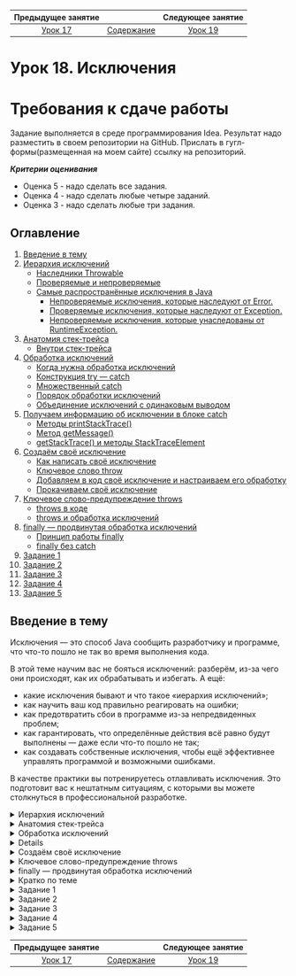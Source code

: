    Предыдущее занятие   |         &nbsp;          |   Следующее занятие    
:----------------------:|:-----------------------:|:----------------------:
 [Урок 17](LESSON17.MD) | [Содержание](../README.MD) | [Урок 19](LESSON19.MD) 

# Урок 18. Исключения

# Требования к сдаче работы

Задание выполняется в среде программирования Idea. Результат надо разместить в своем репозитории на GitHub.
Прислать в гугл-формы(размещенная на моем сайте) ссылку на репозиторий.

***Критерии оценивания***

* Оценка 5 - надо сделать все задания.
* Оценка 4 - надо сделать любые четыре заданий.
* Оценка 3 - надо сделать любые три задания.

## Оглавление

1. [Введение в тему](#введение-в-тему)
2. [Иерархия исключений](#иерархия-исключений)
   * [Наследники Throwable](#наследники-throwable)
   * [Проверяемые и непроверяемые](#проверяемые-и-непроверяемые)
   * [Самые распространённые исключения в Java](#самые-распространённые-исключения-в-java)
     * [Непроверяемые исключения, которые наследуют от Error.](#непроверяемые-исключения-которые-наследуют-от-error)
     * [Проверяемые исключения, которые наследуют от Exception.](#проверяемые-исключения-которые-наследуют-от-exception)
     * [Непроверяемые исключения, которые унаследованы от RuntimeException.](#непроверяемые-исключения-которые-унаследованы-от-runtimeexception)
3. [Анатомия стек-трейса](#анатомия-стек-трейса)
   * [Внутри стек-трейса](#внутри-стек-трейса)
4. [Обработка исключений](#обработка-исключений)
   * [Когда нужна обработка исключений](#когда-нужна-обработка-исключений) 
   * [Конструкция try — catch](#конструкция-try--catch)
   * [Множественный catch](#множественный-catch)
   * [Порядок обработки исключений](#порядок-обработки-исключений)
   * [Объединение исключений с одинаковым выводом](#объединение-исключений-с-одинаковым-выводом)
5. [Получаем информацию об исключении в блоке catch](#получаем-информацию-об-исключении-в-блоке-catch)
   * [Методы printStackTrace()](#методы-printstacktrace)
   * [Метод getMessage()](#метод-getmessage)
   * [getStackTrace() и методы StackTraceElement](#getstacktrace-и-методы-stacktraceelement)
6. [Создаём своё исключение](#создаём-своё-исключение)
   * [Как написать своё исключение](#как-написать-своё-исключение) 
   * [Ключевое слово throw](#ключевое-слово-throw)
   * [Добавляем в код своё исключение и настраиваем его обработку](#добавляем-в-код-своё-исключение-и-настраиваем-его-обработку)
   * [Прокачиваем своё исключение](#прокачиваем-своё-исключение)
7. [Ключевое слово-предупреждение throws](#ключевое-слово-предупреждение-throws)
   * [throws в коде](#throws-в-коде)
   * [throws и обработка исключений](#throws-и-обработка-исключений)
8. [finally — продвинутая обработка исключений](#finally--продвинутая-обработка-исключений)
   * [Принцип работы finally](#принцип-работы-finally)
   * [finally без catch](#finally-без-catch)
9. [Задание 1](#задание-1)
10. [Задание 2](#задание-2)
11. [Задание 3](#задание-3)
12. [Задание 4](#задание-4)
13. [Задание 5](#задание-5)

## Введение в тему

Исключения — это способ Java сообщить разработчику и программе,
что что-то пошло не так во время выполнения кода.

В этой теме научим вас не бояться исключений: разберём, из-за чего они происходят,
как их обрабатывать и избегать. А ещё:

* какие исключения бывают и что такое «иерархия исключений»;
* как научить ваш код правильно реагировать на ошибки;
* как предотвратить сбои в программе из-за непредвиденных проблем;
* как гарантировать, что определённые действия всё равно будут выполнены — даже если что-то пошло не так;
* как создавать собственные исключения, чтобы ещё эффективнее управлять программой и возможными ошибками.

В качестве практики вы потренируетесь отлавливать исключения.
Это подготовит вас к нештатным ситуациям, с которыми вы можете столкнуться
в профессиональной разработке.

<details>

<summary>Иерархия исключений</summary>

## Иерархия исключений

В ходе работы программ постоянно происходят сбои: в метод передано значение неподходящего типа,
произошёл выход за границы массива, закончилась память на компьютере или возникли неполадки
у провайдера при передаче данных.
Эти и другие ошибки и нештатные ситуации в программировании называют **исключениями** (англ. _exception_).

### Наследники Throwable

Исключения — это те ошибки и сбои, которые возникают, когда программа уже запустилась,
начала работать, но вдруг что-то пошло не так.
В стандартной библиотеке Java описано множество исключений.
Кроме того, разработчики могут создавать их сами.

Все исключения наследуют от одного класса — `Throwable` (англ. «выбрасываемый»).
Только экземпляры `Throwable` или его подклассов могут быть использованы
для генерации исключений. Кроме того, класс `Throwable` содержит все основные методы
для получения информации о произошедшей ошибке.

От `Throwable` наследуют две больших группы классов.
Вершина первой — подкласс `Exception`(англ. «исключение»), а второй `Error` (англ. «ошибка»).

![img.png](L18/img.png)

Группа `Exception` охватывает основную часть исключений. В неё входят ошибки при работе
с файлами и сетью, сбои взаимодействия с базами данных и другие.
Кроме того, от `Exception` идёт ветвь исключений с особым поведением — `RuntimeException`
(от англ. _runtime_ — «выполнение, исполнение»). К ним относятся выход за пределы массива
или неверно переданные данные в метод, ошибки при арифметических операциях
(например, деление на ноль) и обращения к неинициализированным объектам.

Группа `Error` — это классы, описывающие критические ошибки, которые в большинстве случаев
создают аварийную ситуацию и требуют перезапуска программы. Именно в результате исключений
`Error` пользователь сталкивается с сообщением типа «Извините, произошла непредвиденная ошибка!!!».
Это могут быть сбои из-за нехватки памяти —
`OutOfMemoryError` (от англ. _out of memory_ — «за пределами памяти») или проблемы
с JVM — `VirtualMachineError`.

### Проверяемые и непроверяемые

Все исключения делятся на два типа: **проверяемые** (англ. _checked_) и **непроверяемые** (англ. _unchecked_).

**Проверяемые исключения** — это исключения, обработка которых обязательна и
является частью логики приложения. К примеру, программист может предусмотреть,
что вместо числа будет передана строка, и настроить повторный запрос данных для такого случая.
Или же пользователь введёт некорректный адрес интернет-ресурса и система не может его распознать.

> К проверяемым относятся исключения, наследуемые напрямую от `Throwable`,
> а также исключения класса `Exception` и его наследников,
> кроме ветви `RuntimeException`.
> Исключения `RuntimeException` ведут себя по-другому и относятся к непроверяемым.

Таким образом, проверяемые исключения — это те, **которые ожидаемо могут случиться**:
программист эту вероятность должен учесть и написать код, который их обрабатывает.
Если не настроить обработку проверяемых исключений, то программа не скомпилируется.

```java
public class Practicum {
    public static void main(String[] args) {
        parseUrl("httpasdas");
    }

    public static java.net.URL parseUrl(final String input) {

        /* Код не скомпилируется, потому что конструктор класса генерирует 
        проверяемое исключение MalformedURLException. */

        return new java.net.URL(input);
    }
}
```

![img_1.png](L18/img_1.png)

Сообщение об ошибке будет примерно таким — `java: unreported exception
java.net.MalformedURLException; must be caught or declared to be thrown.`
Компилятор сообщает, что исключение `MalformedURLException`
должно быть «отловлено или объявлено выброшенным».

> К непроверяемым исключениям относятся те ошибки и нештатные ситуации,
> которые не были предусмотрены логикой
> программы и их обработка необязательна. Это исключения `Error` и ветвь `RuntimeException`.

В большинстве случаев при непроверяемых исключениях работа программы немедленно прекращается.
Например, разработчик так написал код, что программа начала бесконечно вызывать какой-то метод и переполнила стек
вызовов. Или забыл
создать объект, но попытался вывести его состояние на экран — в итоге ошибка заблокирует
работу приложения.

Поскольку разработчики заранее не обрабатывают непроверяемые исключения, если программа их выбросит, то пользователь
может увидеть какое-то странное сообщение.
Код с непроверяемым исключением успешно скомпилируется, но при выполнении упадёт с ошибкой:

```java
public class Practicum {
    public static void main(String[] args) {
        print(null);
    }

    private static void print(final Object object) {
        // Код скомпилируется, но непроверяемое исключение NullPointerException нарушит его работу.
        System.out.println(object.toString());
    }
}
```

К слову, `NullPointerException` — это, наверное, наиболее часто встречающееся исключение.
`NullPointerException` вездесуще и обязательно настигнет вас.

Определить, к какому из типов относится то или иное исключение, можно либо по иерархии классов,
либо по их поведению в коде. Главное запомнить, что проверяемые обязательны к обработке,
а непроверяемые
можно как обрабатывать за счёт добавления новой логики,
так и нет — решать проблемы по мере поступления.

### Самые распространённые исключения в Java

Типов исключений очень много.

![img_2.png](L18/img_2.png)

#### Непроверяемые исключения, которые наследуют от Error.

| Название            | Описание                                                                                                                          |
|---------------------|-----------------------------------------------------------------------------------------------------------------------------------|
| VirtualMachineError | Базовые ошибки JVM, связанные с тем, что исчерпаны ресурсы или обнаружены повреждения.                                            |
| OutOfMemoryError	   | Производный класс от VirtualMachineError, который показывает ошибки из-за нехватки памяти.                                        |
| StackOverflowError  | Производный класс от VirtualMachineError, показывает переполнение стека из-за того, что метод слишком много раз вызывал сам себя. |
| AssertionError      | Ошибка утверждения.                                                                                                               |
| IOError             | Исключение, которое происходит при серьёзных ошибках ввода-вывода.                                                                |
| ThreadDeath         | Возникает при вызове метода Thread.stop() у потока.                                                                               |

#### Проверяемые исключения, которые наследуют от Exception.

| Название              | Описание                                                                                                                                         |
|-----------------------|--------------------------------------------------------------------------------------------------------------------------------------------------|
| IOException           | Это базовый класс проверяемых исключений ввода-вывода.                                                                                           | 
| EOFException          | Исключение, которое сигнализирует о внезапном достижении конца файла или потока.                                                                 | 
| FileNotFoundException | Файл по указанному пути не существует.                                                                                                           | 
| FileSystemException   | Базовый класс для исключений файловой системы, таких как ошибка доступа, попытка создать уже существующий файл или удалить не пустую директорию. | 
| MalformedURLException | Неверный синтаксис при создании класса ссылки из строки.                                                                                         | 
| SocketException       | Ошибки при создании/обрыве соединения по сокету.                                                                                                 | 
| UnknownHostException	 | Невозможность определить IP-адрес узла по доменному имени.                                                                                       | 
| SQLException          | Ошибки при работе с базой данных.                                                                                                                | 
| TimeoutException	     | Исключение — происходит у методов, у которых ограничено выполнение по времени.                                                                   | 
| URISyntaxException    | Неверный формат универсального идентификатора ресурсов.                                                                                          | 

#### Непроверяемые исключения, которые унаследованы от RuntimeException.

| Название                      | Описание                                                                                    |
|-------------------------------|---------------------------------------------------------------------------------------------|
| ArithmeticException           | Исключения при арифметических операциях, например деление на 0.                             |
| IllegalArgumentException      | Возникает при неверно переданных в метод или конструктор параметрах.                        |
| IndexOutOfBoundsException     | Исключение при выходе за заданный диапазон.                                                 |
| NoSuchElementException        | Данного элемента больше не существует в перечислении.                                       |
| NullPointerException          | Приложение пытается использовать null в том месте, где требуется инициализированный объект. |
| UnsupportedOperationException | Операция не поддерживается вызываемым объектом.                                             |
| ClassCastException            | Невозможность привести объект к заданному типу.                                             |


</details>

<details>

<summary>Анатомия стек-трейса</summary>

## Анатомия стек-трейса

Если в программе не настроена обработка исключений, то в результате сбоя в терминале появится 
длинное сообщение об ошибке. В нём содержится ключевая информация, что за исключение произошло, 
где и почему. Такое сообщение называется **stack trace** (англ. «след стека») — или **стек-трейс**. 
В этом уроке расскажем, из чего состоят стек-трейсы и как их читать. 

![img_3.png](L18/img_3.png)

Что такое стек

**Стек** — это структура данных, которая реализована по принципу **_lаst in, first out**_ 
(англ. «последний зашёл, первый вышел») или сокращённо **LIFO**. Это означает, что элемент, 
который добавлен в стек последним, будет взят первым. 

Посмотрим на примере. Представьте, посетители читального зала перед уходом должны вернуть взятую книгу 
— положить на стол библиотекарю. В итоге образуется стопка книг. 
Выше всего в этой стопке будет лежать книга того, кто ушёл последним, и именно её библиотекарь
первой поставит на место. 
А вот книга, сданная первой, наоборот, вернётся на свою полку последней. Именно так работает стек. 

![img_4.png](L18/img_4.png)

### Внутри стек-трейса

Последовательность действий при выполнении программы обрабатывается внутри 
JVM как раз в виде стека. Каждый вызов метода при выполнении программы записывается 
как элемент класса `StackTraceElement`. Когда выполнение метода завершается, информация о нём удаляется из стека.

Если исключение прерывает работу программы, то один или несколько методов  
не могут завершиться и информация о них остаётся в памяти JVM в виде массива `StackTraceElement[]`. 
Перед тем как завершить программу, JVM печатает содержимое этого массива. 
Посмотрим, как это происходит на примере. Запустите такой код.

```java
public class Practicum {
    public static void main(String[] args) { // вызов main
        calculate1(); // вызов calculate1() 
    }

    public static void calculate1() {
        calculate2();  // вызов calculate2()
    }

    public static void calculate2() {
        calculate3(); // вызов calculate3()
    }

    public static void calculate3() {
        calculate4(); // вызов calculate4()
    }

    public static void calculate4() {
        System.out.println(10 / 0); // исключение - методы не могут завершить работу
    }
}
```

Из-за деления на ноль в методе `calculate4()` произошло исключение. В терминале мы видим его стек-трейс.

```java
Exception in thread "main" java.lang.ArithmeticException: / by zero
    at Practicum.calculate4(Practicum.java:19)
    at Practicum.calculate3(Practicum.java:15)
    at Practicum.calculate2(Practicum.java:11)
    at Practicum.calculate1(Practicum.java:7)
    at Practicum.main(Practicum.java:3) 
```

В первой строке стек-трейса сообщается базовая информация. 
О том, что исключение произошло в главном потоке — `Exception in thread "main"`, 
его тип `ArithmeticException` и описание / `by zero` — «деление на ноль». 

Затем в обратном порядке (так как мы имеем дело со стеком) идёт история вызовов методов — первым будет идти метод, 
где завершилось выполнение программы. При этом указывается класс каждого метода, его файл и местоположение в нём.

В нашем примере, перед тем, как произошла ошибка, был вызван метод `calculate4()` в классе `Practicum` на строке 
19 в файле `Practicum.java`, перед ним `calculate3()` в классе `Practicum` на строке 
15 также в файле `Practicum.java` и так далее. Первым был запущен метод `main` — информация о нём, 
соответственно, на последней строке.

</details>


<details>

<summary>Обработка исключений</summary>

## Обработка исключений

Чтобы контролировать реакцию программы на ошибки в ходе её выполнения,
нужно настроить в коде **обработку исключений**. В этом уроке научим вас, как это сделать. 

![img_5.png](L18/img_5.png)

### Когда нужна обработка исключений

Изучите следующий код. Сейчас он отработает без ошибок.

```java
class IntegerConverter {
    public static int convert(final String input) {
        return Integer.parseInt(input, 10);
    }
}

public class Practicum {
    public static void main(String[] args) {
        System.out.println(IntegerConverter.convert("10"));
    }
}
```

Но если передать в метод `convert(final String input)` некорректную строку — возникнет исключение.

```java
class IntegerConverter {
    public static int convert(final String input) {
        return Integer.parseInt(input, 10);
    }
}

public class Practicum {
    public static void main(String[] args) {
        System.out.println(IntegerConverter.convert("10"));
        System.out.println(IntegerConverter.convert("abc10"));
    }
}

```

В терминале появится стек-трейс: `Exception in thread "main" java.lang.NumberFormatException: 
For input string: "abc10"` — англ. «Исключение в потоке `"main"` типа `NumberFormatException` 
для входной строки: `"abc10"`». 
Ошибка произошла, так как переданная строка `"abc10"` содержит не только цифры, но и буквы.
Перед нами **непроверяемое исключение** — компилятор заранее не подскажет, 
что тут может случиться ошибка. Однако можно добавить в код его обработку. 

### Конструкция try — catch

Для обработки исключений существует специальная конструкция из ключевых слов `try` (англ. «пробовать, пытаться») 
и `catch` (англ. «ловить»). В `try` передаётся код, из-за которого может произойти исключение. 
В `catch` в качестве аргумента — тип ошибки, а в тело — код, 
который выполнится, если произойдёт исключение, указанное в `try`. В коде `try` — `catch` выглядит так:

```java
try {
    ... // код, из-за которого может произойти исключение
} catch (Throwable throwable) { // параметр - тип возможного исключения
    // код, который выполнится, если произойдёт исключение указанного типа
}
```

Обработка исключения настраивается исходя из логики программы. Например, её можно добавить в тело метода. 
В случае ошибки при этом можно настроить возврат какого-то значения по умолчанию.

```java
class IntegerConverter {
    public static int convert(final String input) {
        try {
            return Integer.parseInt(input, 10); // если исключения нет - вернётся число
        } catch (Throwable exception) { 
            return 0; // если поймано исключение - вернётся 0
        }
    }
}

public class Practicum {
    public static void main(String[] args) {
        System.out.println(IntegerConverter.convert("10"));
        System.out.println(IntegerConverter.convert("abc10"));
    }
}

```

![img_6.png](L18/img_6.png)

Плюс такого подхода в том, что в любом случае вернётся значение, 
с которым можно работать. Минус в том, что не получится определить, 
где нулевое значение возникло в результате исключения, а где было передано в метод. 

Другой вариант — добавить обработку исключения в тот метод, 
который вызывает код, где оно может произойти. Например, в метод `main`.


```java
class IntegerConverter {
    public static int convert(final String input) { 
        return Integer.parseInt(input, 10);
    }
}

public class Practicum {
    public static void main(String[] args) { 
        try {
            System.out.println(IntegerConverter.convert("10")); // печатаем число
        } catch (Throwable exception) {
            // или выводим сообщение об ошибке
            System.out.println("Строка для преобразования не является целым числом.");
        }
        try {
            System.out.println(IntegerConverter.convert("abc10"));
        } catch (Throwable exception) {
            System.out.println("Строка для преобразования не является целым числом.");
        }
    }
}
```

Нельзя сказать, что тот или иной вариант лучше или хуже. 
Поэтому логика обработки исключений через блок `try — catch` остаётся на выбор разработчика. 

Какой код будет внутри блоков `catch` — тоже решает сам разработчик.
Можно уведомить пользователя об ошибке, попросить его подождать, 
повторить попытку или выйти. Чаще всего с помощью `catch` принято отображать 
или сохранять информацию об ошибке. 

### Множественный catch

До этого момента мы использовали в `catch` тип параметра `Throwable`. Это позволяло нам сразу обрабатывать 
все исключения, производные от него.
То есть `catch` ловил все ошибки, которые могли бы произойти в `try`, включая ошибки `JVM`. Кажется, 
что так можно создать универсальный обработчик исключений. Однако запустим код с такой обработкой ещё раз.

```java
import java.net.URI;

public class Practicum {
    public static void main(String[] args) {
        System.out.println(parseStringToUri("https://ya.ru"));
        System.out.println(parseStringToUri(null));
        System.out.println(parseStringToUri(":/"));
    }

    public static URI parseStringToUri(final String input) {
        try {
            return new URI(input);
        } catch (Throwable exception) {
            System.out.println("Произошла ошибка!");
        }
        return null;
    }
}
```

При любом исключении мы теперь всегда видим одно и то же сообщение — `Произошла ошибка!`, 
однако ошибки при этом могут отличаться.
К примеру, в первом случае возникает исключение `NullPointerException` — строка не инициализирована, 
а во втором `URISyntaxException` — строка не может быть преобразована в идентификатор. 
Однако при использовании общей обработки с типом `Throwable` не получится узнать, что конкретно 
пошло не так и как это можно исправить.

Чтобы обрабатывать разные типы исключений, которые может сгенерировать метод или конструктор,
нужно добавить несколько блоков `catch`. Каждый из них будет отвечать за конкретное исключение 
и выдавать соответствующий ответ для него.

```java
import java.net.URI;
import java.net.URISyntaxException;

public class Practicum {
    public static void main(String[] args) {
        System.out.println(parseStringToUri("https://ya.ru"));
        System.out.println(parseStringToUri(null));
        System.out.println(parseStringToUri(":/"));
    }

    public static URI parseStringToUri(final String input) {
        try {
            return new URI(input);
        } catch (URISyntaxException exp) { // ловим исключение URISyntaxException
            System.out.println("Ошибка: неверный синтаксис URI!");
        } catch (NullPointerException exp) { // ловим исключение NullPointerException
            System.out.println("Ошибка: передан неинициализированный объект!");
        }
        return null;
    }
}
```

Теперь гораздо понятнее, где какая произошла ошибка. Это позволит быстрее исправить её. 
Если же отлавливать исключения по параметру `Throwable` 
или даже `Exception` — то придётся перебирать множество вариантов — от неправильного ввода до переполненной памяти.

--- 

Даже такая простая операция, как добавление нового элемента в хеш-таблицу может сгенерировать исключение. 
Чтобы было понятно, что пошло не так — добавим обработку конкретных исключений.
Для NullPointerException выведите текст — «Реализация не поддерживает неинициализированные объекты.».
Для UnsupportedOperationException — сообщение «Реализация не поддерживает добавление новых объектов.».

```java
import java.util.HashMap;
import java.util.Map;
import java.util.TreeMap;

public class Practicum {
    public static void main(String[] args) {
        System.out.println(addToMap(new HashMap<>(), "test", "test"));
        System.out.println(addToMap(new HashMap<>(), null, null));

        System.out.println(addToMap(new TreeMap<>(), "test", "test"));
        System.out.println(addToMap(new TreeMap<>(), null, null));

        System.out.println(addToMap(Map.of(), "test", "test"));
    }

    public static Map<String, Object> addToMap(final Map<String, Object> storage, 
                                               final String key, final Object value) {
        
       try {
            storage.put(key, value);
            
        } catch (NullPointerException exp) { // ловим исключение URISyntaxException
            System.out.println("Реализация не поддерживает неинициализированные объекты.");
        } catch (UnsupportedOperationException exp) { // ловим исключение NullPointerException
            System.out.println("Реализация не поддерживает добавление новых объектов.");
        }
        catch (Throwable exception) {
            return null;
        }
      return storage;
    }
}
```

### Порядок обработки исключений

При обработке исключений важно соблюдать правильную последовательность. 
Сначала обрабатываются исключения в классах-наследниках,
а только потом родительские. 

Например, исключение `ClassCastException` является дочерним от `RuntimeException`, 
который наследуется от базового Exception. В таком порядке их и нужно поместить 
в блоки catch. Код, где нарушен порядок обработки исключений, не будет скомпилирован.

```java

class Practicum {
    public static void main(String[] args) {
        System.out.println(convertToString(0));
    }

    private static String convertToString(Object x) {
        try {
            return (String) x;
        } catch (Exception e) {
            System.out.println("Произошла неизвестная ошибка");
        } catch (RuntimeException e) {
            System.out.println("Ошибка во время выполнения");
        } catch (ClassCastException e) {
            System.out.println("Некорректное приведение типов");
        }
        return null;
    }
}
```

![img_7.png](L18/img_7.png)

д
Корректный порядок будет таким — сначала `ClassCastException`, потом — `RuntimeException`, в конце – `Exception`.

```java
class Practicum {
    public static void main(String[] args) {
        System.out.println(convertToString(0));
    }

    private static String convertToString(Object x) {
        try {
            return (String) x;
        } catch (ClassCastException e) {
            System.out.println("Некорректное приведение типов");
        } catch (RuntimeException e) {
            System.out.println("Ошибка во время выполнения");
        } catch (Exception e) {
            System.out.println("Произошла неизвестная ошибка");
        }
        return null;
    }
}

```

### Объединение исключений с одинаковым выводом

Часто требуется совместить два типа исключений, если инструкции для них являются одинаковыми. 
Сделать это можно в блоке catch с помощью символа `|`.
Например, вот такой код:

```java
import java.util.ArrayList;

public class Practicum {
    public static void main(String[] args) {
        try {
            new ArrayList<String>().add("1");
        } catch (UnsupportedOperationException exception) {
            System.out.println("Возникла ошибка, свяжитесь с нами!");
        } catch (IllegalArgumentException exception) {
            System.out.println("Возникла ошибка, свяжитесь с нами!");
        }
    }
}
```

Можно оптимизировать так:

```java
import java.util.ArrayList;

public class Practicum {
    public static void main(String[] args) {
        try {
            new ArrayList<String>().add("1");
        } catch (UnsupportedOperationException | IllegalArgumentException exception) {
            System.out.println("Возникла ошибка, свяжитесь с нами!");
        }
    }
} 
```

</details>

<details>

## Получаем информацию об исключении в блоке catch

Стек-трейс появляется, если в коде не настроена обработка исключений. Если же ошибка поймана 
с помощью блока `try — catch`, то выполнится код в блоке `catch` и никакой информации об ошибке
в терминале не будет. В этом случае, чтобы найти ошибку и внести правки в код, нужно самостоятельно 
получить информацию об исключении. Это можно сделать с помощью методов классов 
`Throwable` и `StackTraceElement`. 

### Методы printStackTrace()

Самый простой способ получить сразу всю информацию об ошибке — 
вызвать метод `printStackTrace()` класса `Throwable`. 
Допустим, в коде настроена такая обработка ошибок.


```java
public class PrintStackTraceExample {
    public static void main(String[] args) {
        try {
            calculate();
        } catch (ArithmeticException exception) {
            System.out.println("Произошла ошибка!"); // непонятно, что за ошибка и где
        }
    }

    public static int calculate() {
        return 10 / 0;
    }
}
```
Из вывода в блоке catch непонятно, что произошло. 
Заменим печать на вызов метода `printStackTrace()`.

```java
public class PrintStackTraceExample {
    public static void main(String[] args) {
        try {
            calculate();
        } catch (ArithmeticException exception) {
            exception.printStackTrace(); // будет выведен стек-трейс ошибки
        }
    }

    public static int calculate() {
        return 10 / 0;
    }
}
```

![img_8.png](L18/img_8.png)

Теперь на экран будет выведена информация об обработанной ошибке. 
Так исключение будет легче найти и исправить.

### Метод getMessage()

Можно также получить в `catch` короткое сообщение с описанием ошибки, 
например такое — `/ by zero`. Для этого понадобится другой метод `Throwable` — `getMessage()`.

```java
public class GetMessageExample {
   public static void main(String[] args) {
        try {
            calculate();
        } catch (ArithmeticException exception) {
            System.out.println(exception.getMessage());
        }
    }

    public static int calculate() {
        return 10 / 0;
    }
}
```

![img_9.png](L18/img_9.png)

Из такого вывода `catch` можно понять, что за ошибка произошла, но не видно её причину и местоположение. 

Использовать вызов `getMessage()` можно, только если при генерации 
исключений были использованы конструкторы `Throwable` с параметром `String message`. 
То есть в исключение была передана короткая информация `message` с его описанием. 
Если такого сообщения нет — то вызов `getMessage()` вернёт `null`. 
Поэтому лучше не использовать результат `getMessage()`, например для сравнения с помощью `equals()`.
Иначе можно получить ещё одно исключение, на этот раз `NullPointerException`.

```java
class GetMessageExampleEqualsException {
    public static void main(String[] args) {
        try {
            System.out.println(parseIntegerWithOffset("19"));
        } catch (Exception exception) {
            if (exception.getMessage().equals("out of bounds")) { // getMessage возвращает null
                System.out.println("Произошёл выход за границы!");
            }
        }
    }

    public static int parseIntegerWithOffset(String input) {
        return Integer.parseInt(input, 10, 12, 10);
    }
}
```

![img_10.png](L18/img_10.png)

В исключении `IndexOutOfBoundsException` нет короткого описания ошибки `message`, 
поэтому вызов `getMessage()` для него возвращает `null`. В итоге при сравнении с помощью `equals()` 
выбрасывается `NullPointerException`. 
Лучше избегать такого использования `getMessage()` и по возможности обрабатывать конкретное исключение.

### getStackTrace() и методы StackTraceElement

Доступ к информации, которую выводит на экран `printStackTrace()`, предоставляет другой метод 
класса `Throwable` — `getStackTrace()`. В частности, `getStackTrace()` 
возвращает массив элементов, представленных классом `StackTraceElement`. 
С помощью сочетания `getStackTrace()` и методов класса `StackTraceElement` можно упростить поиск исключения
и получить только определённую информацию о нём в нужном формате. 

В `StackTraceElement` нас интересуют несколько методов. Это методы:
* `getClassName()` — 
он возвращает название класса, где произошло исключение
* `getMethodName()` — позволяет 
получить имя вызванного при этом метода
* `getFileName()` — подскажет имя файла, 
* `getLineNumber()` — отобразит номер линии в файле. 

Есть и другие методы с похожей функциональностью — их можно посмотреть 
в [документации](https://docs.oracle.com/en/java/javase/21/docs/api/java.base/java/lang/StackTraceElement.html) или увидеть в подсказке IDEA.

Связка `getStackTrace()` и методов `StackTraceElement` работает так.

> После того как метод `getStackTrace()` возвращает массив данных об исключении, 
можно пройтись по нему циклом, чтобы отобразить нужную информацию с помощью методов 
`StackTraceElement`. Например, вот так.

```java
public class StackTraceExample {
public static void main(String[] args) {
        try {
            calculate1();
        } catch (ArithmeticException exception) {
            for (StackTraceElement stack : exception.getStackTrace()) {
                System.out.println(String.format("Класс: " + stack.getClassName() + ", " +
                        "метод: " + stack.getMethodName() + ", " +
                        "имя файла: " + stack.getFileName() + ", " +
                        "строка кода: " + stack.getLineNumber()));
            }
        }
    }

    public static void calculate1() {
        calculate2();
    }

    public static void calculate2() {
        System.out.println(10 / 0);
    }
}
```

![img_11.png](L18/img_11.png)

В итоге мы и обработали ошибки, и получили её стек-трейс. 
Вывод можно отформатировать как угодно, в том числе и аналогично стек-трейсу необработанного исключения.

</details>

<details>

<summary>Создаём своё исключение</summary>

## Создаём своё исключение

В стандартной библиотеке Java описано множество исключений — начиная от ошибок при работе 
с файлами и сетью и критических сбоев JVM и заканчивая невалидными аргументами. 
Но число проблемных ситуаций, с которыми разработчик может столкнуться 
в реальной практике ещё больше. Поэтому в Java есть возможность создания собственных исключений.

![img_12.png](L18/img_12.png)

### Как написать своё исключение

Исключение создаётся точно так же, как и любой другой объект в `Java` — через класс.
Только класс исключения в обязательном порядке должен быть наследником `Throwable` или его потомков.
Например, создадим свой класс `InputException` для исключений при выборе 
пользователями некорректного формата ввода данных.

```java
public class InputException extends Exception {
}
```

Созданное нами исключение наследует от `Exception`, 
а его суперклассом будет `Throwable`. Значит, при генерации `InputException` 
будет выбрасываться проверяемая ошибка — в логике кода нужно обязательно предусмотреть её обработку. 

У суперкласса всех исключений Throwable четыре публичных конструктора. 
* `Throwable()` — без параметров,
* `Throwable(String message)` — с передачей короткого описания ошибки, 
* `Throwable(String message, Throwable cause)` — с передачей текста об ошибке и информации о её причине, 
* `Throwable(Throwable cause)` — только с информацией о причине.

Чтобы использовать 
их в вашем классе исключения, их нужно переопределить.

```java
public class InputException extends Exception {
    public InputException() {
    }

    public InputException(final String message) {
        super(message);
    }

    public InputException(final String message, final Throwable cause) {
        super(message, cause);
    }

    public InputException(final Throwable cause) {
        super(cause);
    }
}
```

Здесь для примера переопределены сразу все четыре конструктора — 
однако можно оставить только те, которые нужны для целей вашей программы, или добавить любые свои. 

### Ключевое слово throw

Только создать и описать исключение недостаточно — нужно сообщить о нём JVM. 
Для этого служит ключевое слово `throw` (англ. «бросать, выбрасывать») — оно позволяет 
сгенерировать исключение. Это происходит с помощью создания экземпляра класса исключения
с нужными параметрами.


```java
 throw new UserInputException("Ошибка ввода!"); // сгенерировали исключение
```

Если с помощью `throw` генерируется проверяемое исключение,
то нужно сразу настроить его обработку. Это будет выглядеть так. 

```java
try {
    if (...) { // если возникла определённая ситуация
        throw new ThrowableClass(parameters); // сгенерировали исключение   
    }
}
catch (ThrowableClass e) {
    // настроили обработку исключения, сгенерированного в try
}
```

При генерации исключения можно использовать любой доступный конструктор класса. 
Удобнее всего передавать
в качестве параметра сообщение об ошибке, которое `catch` потом
сможет вернуть с помощью метода `getMessage()`.

### Добавляем в код своё исключение и настраиваем его обработку

Разберём на примере, как добавить в код собственное исключение и настроить его обработку.
Допустим, есть метод `printRangeInteger(final String inputString, final int from, final int to)`. 
Он принимает на вход строку, которую должен преобразовать в целое число, а также диапазон значений 
от `from` до `to`, 
внутри чего должно быть это число. 
Сейчас в методе не настроена обработка исключений. Запустите его.

```java
public class Practicum {
    public static void main(String[] args) {
        printRangeInteger("10", 0, 100);
        printRangeInteger("-10", 0, 100);
        printRangeInteger("110", 0, 100);
        printRangeInteger("abc", 0, 100);
    }

    public static void printRangeInteger(final String inputString, final int from, final int to) {
        final int input = Integer.parseInt(inputString);
        System.out.println(input);
    }
}
```

![img_13.png](L18/img_13.png)

Из-за того, что в метод была передана строка с буквами вместо цифр, 
программа выбросила исключение `NumberFormatException`. 
Для начала нужно добавить его обработку.

```java
public class Practicum {
    public static void main(String[] args) {
        printRangeInteger("10", 0, 100);
        printRangeInteger("-10", 0, 100);
        printRangeInteger("110", 0, 100);
        printRangeInteger("abc", 0, 100);
    }

    public static void printRangeInteger(final String inputString, final int from, final int to) {
        try {
            final int input = Integer.parseInt(inputString);
            System.out.println(input);
        } catch (NumberFormatException exception) {
            System.out.println("Ошибка ввода - введено не число!");
        }
    }
}
```
![img_14.png](L18/img_14.png)

Теперь код не выбрасывает исключение, однако печатает числа за пределами диапазона. 
Как раз в таком случае нам понадобится собственное исключение. 

```java
class InputException extends Exception {
    public InputException() {
    }

    public InputException(final String message) {
        super(message);
    }
}
```

Теперь добавим его обработку. В случае если переданное число выходит за нижнюю границу диапазона, 
сгенерируем исключение с текстом `"Введённое число слишком маленькое!"`, а если 
за верхнюю — `"Введённое число слишком большое!"`. 
А также добавим второй блок `catch` с вызовом метода `getMessage()`.

```java
public class Practicum {
    public static void main(String[] args) {
        printRangeInteger("10", 0, 100);
        printRangeInteger("-10", 0, 100);
        printRangeInteger("110", 0, 100);
        printRangeInteger("abc", 0, 100);
    }

    public static void printRangeInteger(final String inputString, final int from, final int to) {
        try {
            final int input = Integer.parseInt(inputString);
            if (input < from) {
                throw new InputException("Введённое число слишком маленькое!");
            }
            if (input > to) {
                throw new InputException("Введённое число слишком большое!");
            }
            System.out.println(input);
        } catch (NumberFormatException exception) {
            System.out.println("Ошибка ввода - введено не число!");
        } catch (InputException exception) {
            System.out.println(exception.getMessage());
        }
    }
}

class InputException extends Exception {
    public InputException() {
    }

    public InputException(final String message) {
        super(message);
    }
}
```

![img_15.png](L18/img_15.png)

### Прокачиваем своё исключение

Не стоит забывать, что исключение — это обычный класс, в него можно добавлять любые другие методы, 
поля и конструкторы. Расширим класс `InputException`. 
Добавим в него новое поле для хранения неправильно введённого числа и метод `getDetailMessage()`,
который будет возвращать строку следующего формата: 
`сообщение, переданное в исключение` + `=` + в`веденное неверно число`. 
Код класса исключения получится таким:

```java
public class InputException extends Exception {
    private final int inputValue;

    public InputException(final String message, final int inputValue) {
        super(message);
        this.inputValue = inputValue;
    }

    public String getDetailMessage() {
        return getMessage() + " = " + inputValue;
    }
}
```

Теперь при исключении можно будет увидеть не только сообщение об ошибке,
но и то число, которое ввёл пользователь.

```java
public class Practicum {
    public static void main(String[] args) {
        printRangeInteger("10", 0, 100);
        printRangeInteger("-10", 0, 100);
        printRangeInteger("110", 0, 100);
        printRangeInteger("abc", 0, 100);
    }

    public static void printRangeInteger(final String inputString, final int from, final int to) {
        try {
            final int input = Integer.parseInt(inputString);
            if (input < from) {
                throw new InputException("Введённое число слишком маленькое!", input);
            }
            if (input > to) {
                throw new InputException("Введённое число слишком большое!", input);
            }
            System.out.println(input);
        } catch (NumberFormatException exception) {
            System.out.println("Ошибка ввода - введено не число!");
        } catch (InputException exception) {
            System.out.println(exception.getDetailMessage());
        }
    }
}

class InputException extends Exception {
    private final int inputValue;

    public InputException(final String message, final int inputValue) {
        super(message);
        this.inputValue = inputValue;
    }

    public String getDetailMessage() {
        return getMessage() + " = " + inputValue;
    }
}
```

![img_16.png](L18/img_16.png)

Можно добавить и любые другие параметры. Главное учесть, что работать с ними можно только тогда,
когда в коде настроена обработка созданного вами исключения.

</details>

<details>

<summary>Ключевое слово-предупреждение throws</summary>

## Ключевое слово-предупреждение throws

Чтобы сообщить компилятору, что метод или конструктор может сгенерировать исключение, 
в Java используется **ключевое слово** `throws`. Разберём, как с ним работать. 

Ключевое слово `throws` созвучно слову `throw`. Однако если `throw` даёт команду
сгенерировать исключение, то `throws` обозначает, что метод генерирует исключение 
— то есть внутри него как раз может быть использовано `throw`. 
Слова `throw` и `throws` — это один и тот же английский глагол ”кидать, выбрасывать”.

### throws в коде

`throws` указывают после круглых скобок метода, который может выбросить исключение.
После него через пробел идёт имя класса этого исключения. 

```java
public void methodWithException() throws FirstException {
     // какой-то код
    if (какое-то условие) {
        throw new FirstException(); // сгенерировать исключение
    }
    // какой-то код
}
```

Такая запись в коде означает, что метод `methodWithException()` 
может сгенерировать исключение `FirstException`. 

Конструктор класса — это тоже по сути метод, который инициализирует класс,
и он может вызывать методы, способные сгенерировать исключение.
Поэтому `throws` может использоваться и в конструкторах. 

```java
public class PositivePoints {
    private final int positionX;
    private final int positionY;
    
    public PositivePoints(final int positionX, final int positionY) throws IllegalArgumentException {
        if (positionX < 0 || positionY < 0) {
            throw new IllegalArgumentException();
        }
        this.positionX = positionX;
        this.positionY = positionY;
    }

    public int getPositionY() {
        return positionY;
    }

    public int getPositionX() {
        return positionX;
    }
}
```

### throws и обработка исключений

В первую очередь `throws` используют для указания проверяемых исключений, 
так как их обработка обязательна и является частью логики приложения. Когда 
мы вызываем метод, в котором есть указание на проверяемое исключение с 
помощью `throws`, есть два варианта, как действовать дальше:

* Обернуть этот метод в `try...catch` и добавить логику по обработке 
или выводу информации об ошибке.

* Переадресовать обработку исключения вызывающему методу или JVM. 
Для этого нужно добавить `throws` с указанием исключения, которое может произойти,
в тот метод, что вызывает метод с `throws`. В этом случае обработку 
этого исключения возьмёт на себя вызывающий метод или же JVM, 
если это точка запуска программы.

Разберём второй вариант на примере. Изучите код ниже.

```java
import java.util.Scanner;

class Practicum {
    // сообщаем JVM, что метод main вызывает метод, который может выбросить исключение
    public static void main(String[] args) throws NumberShouldBePositiveException {
        System.out.println(getPositiveInteger("10"));
        System.out.println(getPositiveInteger("-10"));
    }

    public static int getPositiveInteger(final String input) 
            throws NumberShouldBePositiveException { // метод выбрасывает исключение
        int value = Integer.parseInt(input);
        if (value < 0) {
            throw new NumberShouldBePositiveException();
        }
        return value;
    }
}

class NumberShouldBePositiveException extends Exception {
}
```

![img_17.png](L18/img_17.png)

Метод main вызывает метод `getPositiveInteger()`, который может выбросить 
исключение `NumberShouldBePositiveException`. Поскольку мы не добавляем 
в код обработку этого исключения, то добавим указание на него в метод в main.
Обработку исключения в таком случае возьмёт на себя JVM.

Также синтаксис Java позволяет указать после throws несколько типов исключений через запятую, если код метода может их выбросить.

```java
class Practicum {
    public static void main(String[] args) {
        try {
            System.out.println(getPositiveInteger("10"));
            System.out.println(getPositiveInteger("abc"));
        } catch (NumberShouldBePositiveException e) {
            System.out.println("Число должно быть положительным");
        } catch (IncorrectInputStringException e) {
            System.out.println("Необходимо ввести число");
        }
    }

    public static int getPositiveInteger(final String input)
            // указываем исключения через запятую
            throws NumberShouldBePositiveException, IncorrectInputStringException {
        try {
            int value = Integer.parseInt(input);
            if (value < 0) {
                throw new NumberShouldBePositiveException();
            }
            return value;
        } catch (NumberFormatException exception) {
            throw new IncorrectInputStringException();
        }
    }
}

class NumberShouldBePositiveException extends Exception {
}

class IncorrectInputStringException extends Exception {
}
```

![img_18.png](L18/img_18.png)

Если проверяемые исключения всегда должны быть отмечены с помощью `throws`, 
то для непроверяемых исключений это необязательно, так как они представляют 
собой ситуацию «у нас всё сломалось», которую невозможно предугадать.
Однако указание непроверяемых исключений 
с помощью `throws` является хорошим тоном, потому что помогает сразу определить их.

</details>

<details>

<summary>finally — продвинутая обработка исключений</summary>

## finally — продвинутая обработка исключений

При работе с исключениями может возникнуть ситуация, когда необходимо 
выполнить какое-то действие вне зависимости от того, произошло ли обрабатываемое 
исключение или нет. В этом случае к блокам `try` и `catch` добавляется блок 
с **ключевым словом** `finally` (от англ. «в заключение, напоследок»). 

![img_19.png](L18/img_19.png)

### Принцип работы finally

Код в `finally` выполнится в любом из этих трёх случаев:

* если исключения не было;
* после того, как оно было отловлено в блоке `catch`;
* после того как исключение произошло, но не было отловлено в `catch`, 
так как там стоял другой тип.

То есть если в коде есть `finally`, то действие в нём выполнится почти всегда, 
кроме тех случаев, если в try были вызваны методы, которые инициируют остановку JVM(Это методы `System.exit()` и `Runtime.getRuntime().halt()`.).

```java
try {
    // действие, которое может вызвать ошибку
} catch (Exception exception) {
    // действие по обработке исключений
} finally {
    // действие, которое должно вызываться всегда
}
```

Блок `finally` выполнится даже в тех случаях, если в любом из блоков `catch` мы сгенерировали своё исключение.

Блок `finally` нужен при взаимодействии с объектами, 
которые требуют закрытия после того, как работа с ними завершена. 
К таким, например, относятся объекты `Scanner`, когда они не созданы от 
стандартных потоков ввода-вывода (как `System.in`). После завершения операций 
со `Scanner`, вне зависимости, прошли они успешно или нет, 
необходимо вызвать метод `.close()`. 
Как раз в этом случае и подойдёт использование `finally`.

```java
import java.io.ByteArrayInputStream;
import java.util.NoSuchElementException;
import java.util.Scanner;

class Practicum {
    public static void main(String[] args) {
        final Scanner scanner = new Scanner(new ByteArrayInputStream("hello\nworld".getBytes()));
        try {
            System.out.println("Первая линия: " + scanner.nextLine());
            System.out.println("Вторая линия: " + scanner.nextLine());
            // создано только две линии, следующее получение сгенерирует ошибку
            System.out.println("Третья линия: " + scanner.nextLine());
        } catch (NoSuchElementException exception) {
            System.out.println("Ошибка: линии закончились");
        } finally {
            System.out.println("Закрываем сканер");
            scanner.close();
        }
    }
}
```

![img_20.png](L18/img_20.png)

### finally без catch

Теперь уберём блок `catch` из примера со `Scanner` и посмотрим, что получится.

```java
import java.io.ByteArrayInputStream;
import java.util.Scanner;

class Practicum {
    public static void main(String[] args) {
        final Scanner scanner = new Scanner(new ByteArrayInputStream("hello\nworld".getBytes()));
        try {
            System.out.println("Первая линия: " + scanner.nextLine());
            System.out.println("Вторая линия: " + scanner.nextLine());
            // создано только две линии, следующее получение сгенерирует ошибку
            System.out.println("Третья линия: " + scanner.nextLine());
        } finally {
            scanner.close();
            System.out.println("Закрываем сканер");
        }
    }
}
```

![img_21.png](L18/img_21.png)

Поведение кода изменилось. finally всё так же выполняется, 
но теперь после него генерируется исключение, которое прерывает программу. 
Это происходит потому, что не настроена обработка ошибки NoSuchElementException 
при помощи catch. 

Однако блок finally можно использовать и при отсутствии блока catch. 
Например, в том случае, если вместо непроверяемого исключения будет брошено 
проверяемое и оно будет отражено в сигнатуре метода с помощью throws.
Тогда выполнение программы не будет прервано. Использование finally без catch 
может быть полезным, если нужно выполнить какие-то действия вне зависимости от того, 
произошло исключение или нет, но при этом его не требуется обрабатывать, 
так как оно может быть использовано дальше. 

`try — catch в finally`

Если в `finally` произошло исключение, 
то в терминале вы увидите именно его стек-трейс, 
а не сообщение об ошибке, обработанной ранее в блоке `catch`. 
Чтобы избежать подобного, нужно добавить дополнительный обработчик 
`try...catch` для опасного кода внутрь блока `finally`.

`finally и return`

В блоке `finally` может быть любой код, однако лучше не использовать 
в нём ключевое слово `return`. Сочетание `finally` и `return` приводит к тому, 
что нарушается логика программы. Запустите, например, такой код.

```java
public class Practicum {
    public static void main(String[] args) {
        System.out.println(returnFromFinally());
    }

    public static int returnFromFinally() {
        try {
            return calculate(10, 2);
        } catch (Exception e) {
            return 1;
        } finally {
            return 2;
        }
    }

    public static int calculate(int a, int b) {
        return a / b;
    }
}
```


Так как действие в блоке `finally` выполняется последним, из-за `return` метод
`returnFromFinally()` будет всегда возвращать одно и то же значение 
(точно так же, как и в проверочном задании в начале урока). 

Если же мы уберём `return` из `finally` (например, заменим на печать любого значения), 
то восстановится правильная логика — когда код выполнится успешно, 
то вернется результат вызова `calculate()`, если произошло исключение — то 1. 
Попробуйте сделать это: исправьте код в блоке `finally` — и оцените результат.

Блок `finally` будет полезен, если необходимо выполнить какое-то завершающее действие 
в конце вне зависимости, случилась исключительная ситуация или нет.
Однако используйте его 
внимательно — без `return` и предупреждая возможные сбои дополнительной обработкой!

</details>

<details>

<summary>Кратко по теме</summary>

## Кратко по теме

Коротко повторим, что вы узнали:
* Исключения бывают:
    * проверяемые (checked), которые могут ожидаемо случиться и обработка которых обязательна;
    * непроверяемые (unchecked), которые не были предусмотрены логикой программы.

* Иерархия исключений от Throwable до TimeoutException:

![img_22.png](L18/img_22.png)

* С помощью стек-трейса — информации о возникшей ошибке — вы можете 
эффективно отлаживать свои программы и быстро находить причины возникших исключений.
* Работа с исключениями происходит так: 
вы ожидаете их появления в блоке `try` и обрабатываете с помощью `catch` и `finally`.
  * В блок `try` передаётся код, в котором могут произойти исключения. Он подготавливает программу к их корректной обработке.
  * Блок `catch` нужен для перехвата и обработки конкретных исключений, возникших в блоке `try`.
  * Блок `finally` нужен для выполнения кода после блоков `try` и `catch`. С ним код будет выполнен независимо от того, произошло исключение или нет.
* Чтобы найти ошибку и внести правки в код, нужно самостоятельно получить информацию об исключении.
Помогут следующие методы:
  * `printStackTrace()` выведет всю информацию об ошибке;
  * `getMessage()` позволит получить короткое сообщение с описанием ошибки;
  * `getStackTrace()` возвращает массив элементов, представленных классом `StackTraceElement`.
* Ловить все исключения как `Exception` — это плохая практика, которая усложняет обработку ошибок.
* Можно создать свои собственные исключения и выбрасывать их в нужных местах
с помощью `throw` для указания на конкретные проблемы в вашем коде.


</details>

<details>

<summary>Задание 1</summary> 

## Задание 1

Добавьте обработку исключений при преобразовании строки в URL в метод parseStringToURI(). 
При ошибке возвращайте значение null.

```java
import java.net.URI;

public class Practicum {
    public static void main(String[] args) {
        System.out.println(parseStringToURI("https://ya.ru"));
        System.out.println(parseStringToURI("\\\\"));
        System.out.println(parseStringToURI(null));
    }

    public static URI parseStringToURI(final String input) {
        return new URI(input);
    }
}


```

### Подсказки

* Оберните код метода `parseStringToURI()` в конструкцию `try...catch`.
* В качестве типа отлавливаемого исключения укажите `Throwable`.

</details>



<details>

<summary>Задание 2</summary> 

## Задание 2

Напишите класс исключений `UserInputException`. В нём переопределите конструктор
без параметров и конструктор с коротким текстом об ошибке. Класс должен быть наследником `Exception`.

```java
// допишите код UserInputException
 

} 
 public class Practicum {
     public static void main(final String[] args) {
        final UserInputException userInputException = new UserInputException("Ошибка ввода!");
        System.out.println(userInputException.getMessage());
     }
}


```

### Подсказки

* Проверьте, что родительским классом является `Exception` и не забыт конструктор без параметров.

</details>


<details>

<summary>Задание 3</summary> 

## Задание 3

Приложения часто должны обрабатывать и преобразовывать данные, 
которые поступили от пользователей. Важно уметь обрабатывать ошибки 
при вводе и уметь ограничивать количество попыток, в том числе и 
с помощью написания собственных классов-исключений. 

Перед вами программа-калькулятор сложных процентов. Допишите код классов-исключений 
`LimitException` (для ограничения количества попыток) и `InputException` 
(для ошибок при вводе), а также добавьте их обработку.

1. Исключение `LimitException` должно быть унаследовано от класса `RuntimeException`.
   Помимо текста исключения оно должно принимать количество попыток ввода `attempts` 
в виде целого числа.
2. Добавьте обработку `LimitException` в методе `main()`. При превышении лимита
   попыток предусмотрите вывод сообщения: `Превышен лимит ошибок ввода: n`,
   где `n` — количество реальных попыток.
3. Исключение `InputException` должно быть унаследовано от класса `Exception`. 
При обработке ошибки предусмотрите вывод для пользователей следующих сообщений:

* Введено отрицательное значение;
* Введено не число;
* Ошибка ввода: <подробное сообщение об ошибке>.

Сгенерируйте нужные исключения внутри класса `FinancialCalculatorException`.

`LimitException.java`

```java
public class LimitException {
}
```

`InputException.java`

```java
public class InputException {
}
```

`FinancialCalculatorException.java`

```java
import java.util.InputMismatchException;
import java.util.Scanner;

public class FinancialCalculatorException {
  	final static Scanner scanner = new Scanner(System.in);
    public static void main(String[] args) {
        calculate();
        // перехват исключения LimitException
    }

    public static double getInterest(final double rate, final int time, final double principal) {
        final double multiplier = Math.pow(1.0 + rate/100.0, time) - 1.0;
        return multiplier * principal;
    }

    public static int getIntLimited(String greeting, int attempts) {
        for (int counter = 0; counter < attempts; counter++) {
            try {
                System.out.println(greeting + " => ");
                try {
                    final int value = Integer.parseInt(scanner.nextLine());
                    // проверка на отрицательное значение
                    // сгенерируйте исключение "Введено отрицательное значение"
                    return value;
                } catch (NumberFormatException exception) {
                    // сгенерируйте исключение "Введено не число"
                }
            } catch (InputException exception) {
                // сгенерируйте вывод формата "Ошибка ввода: " + информация об исключении
            }
        }
        // сгенерируйте исключение LimitException с сообщением "Превышен лимит ошибок ввода"
    }

    public static double getDoubleLimited(String greeting, int attempts) {
        for (int counter = 0; counter < attempts; counter++) {
            try {
                System.out.println(greeting + " => ");
                // добавьте недостающий код
                try {
                    final double value = Double.parseDouble(scanner.nextLine());
                    // ...
                    // ...
                    return value;
                } catch (NumberFormatException exception) {
                    // ...
                }
            } catch (InputException exception) {
                // ...
            }
        }
        // сгенерируйте исключение LimitException
    }

    public static void calculate() {
        final double rate = getDoubleLimited("Введите ставку", 3);
        final double principal = getDoubleLimited("Введите размер вклада", 3);
        final int time = getIntLimited("Введите срок вклада в месяцах", 5);
        System.out.println("Ваша выгода = " + getInterest(rate, time, principal));
    }
}
```

### Подсказки

* Проверьте, что класс `InputException` унаследован от `Exception`, 
а класс `LimitException` от `RuntimeException`.
* Проверьте, что конструкторы классов-исключений позволяют принимать заданные параметры — сообщение об исключении и количество попыток.
* Обработайте непроверяемое исключение `LimitException` в методе `main()`.
* Убедитесь, что в методах `getDoubleLimited()` и `getIntLimited()` добавлена генерация нужных исключений.

</details>


<details>

<summary>Задание 4</summary> 

## Задание 4

Ваш коллега написал программу для хранилища пиццы, но она не работает. Кажется, в коде что-то пропущено — найдите и исправьте это.

```java
public class TooMuchPizzaException extends Exception {
}
```

```java
public class NotEnoughPizzaException extends Exception {
}
```

```java
public class IncorrectInputException extends Exception {
    public IncorrectInputException(String message) {
        super(message);
    }
}
```

```java
public class PizzaStorage {
    private final int maxVolume;
    private int pizzaCount = 0;

    public PizzaStorage(final int maxVolume) {
      this.maxVolume = maxVolume;
    }

    public int addPizza(final int count) {
      if (pizzaCount + count > maxVolume) {
        throw new TooMuchPizzaException();
      }
      pizzaCount += count;
      return pizzaCount;
    }

    public int takePizza(final int count) {
      if (pizzaCount - count < 0) {
        throw new NotEnoughPizzaException();
      }
      pizzaCount -= count;
      return pizzaCount;
    }

    public int getPizzaCount() {
      return pizzaCount;
    }
  }
```

```java
import java.util.InputMismatchException;
import java.util.Scanner;

class Practicum {

  private static final Scanner scanner = new Scanner(System.in);

  public static void main(String[] args) {
    final PizzaStorage storage = new PizzaStorage(10);
    printActionMenu();
    String action = scanner.nextLine();
    while (!"exit".equals(action)) {
      if ("show".equals(action)) {
        System.out.println("Количество пиццы на складе: " + storage.getPizzaCount());
      } else if ("add".equals(action)) {
        try {
          add(storage);
        } catch (TooMuchPizzaException e) {
          System.out.println("Невозможно добавить такое количество пиццы на склад");
        }
      } else if ("take".equals(action)) {
        try {
          take(storage);
        } catch (NotEnoughPizzaException e) {
          System.out.println("Недостаточное количество пиццы не складе");
        }
      }
      action = scanner.nextLine();
    }
  }

  public static void add(final PizzaStorage storage) {
    try {
      final int count = getPositiveNumber("Введите количество пиццы для добавления => ");
      storage.addPizza(count);
    } catch (IncorrectInputException exception) {
      System.out.println("Произошла ошибка: " + exception.getMessage());
    }
  }

  public static void take(final PizzaStorage storage) {
    try {
      final int count = getPositiveNumber("Введите количество пиццы для удаления => ");
      storage.takePizza(count);
    } catch (IncorrectInputException exception) {
      System.out.println("Произошла ошибка: " + exception.getMessage());
    }
  }

  public static int getPositiveNumber(final String hint) throws IncorrectInputException {
    System.out.println(hint);
    try {
      final int count = scanner.nextInt();
      if (count <= 0) {
        throw new IncorrectInputException("Число должно быть больше 0");
      }
      return count;
    } catch (InputMismatchException exception) {
      throw new IncorrectInputException("Введено не число");
    }
  }

  public static void printActionMenu() {
    System.out.println("add - добавить пиццу на склад");
    System.out.println("take - взять пиццу со склада");
    System.out.println("show - показать количество на складе");
    System.out.println("exit - выход");
    System.out.print("Введите действие => ");
  }

}
```

### Подсказки

* Добавьте `throws` в методы, которые генерируют 
исключения — `addPizza()`, `takePizza()`, `add()`, `take()`, `getPositiveNumber()`.

</details>


<details>

<summary>Задание 5</summary>

## Задание 5

Доработайте код приложения для хранения и обработки паролей пользователей. 

1. По аналогии с классом `ValidatePasswordException` для ошибок при вводе пароля 
допишите код класса `ValidateNameException` для ошибок при вводе имени пользователя. 
Оба класса должны наследовать от `ValidateException` и принимать короткое сообщение об ошибке.

2. В методах класса `PasswordMemoryStorage` пропущены предупреждения об исключении `IOException` —
добавьте их.

3. Допишите код класса `NameValidator` — он должен реализовывать интерфейс `Validator` и проверять, 
не передана ли пустая строка. В обратном случае — генерировать исключение `ValidateNameException` с сообщением «Имя не должно быть пустым».
4. Добавьте реализованный экземпляр класса `NameValidator` в список `nameValidators`.
5. Добавьте отлов исключений `ValidateNameException` и `ValidatePasswordException`
в методы класса Practicum. При этом выведите сообщения формата:
* Ошибка валидации имени: + короткое описание ошибки.
* Ошибка валидации пароля: + короткое описание ошибки.
6. Организуйте закрытие хранилища `storage` при помощи метода `close()` при 
любом развитии событий в методах `addUser()` и `showUserPassword()` класса `Practicum`.

`ValidateException.java`

```java
package exceptions;

public class ValidateException extends Exception {
    public ValidateException(final String message) {
        super(message);
    }
}
```

`ValidatePasswordException.java`

```java
package exceptions;

public class ValidatePasswordException extends ValidateException {
    public ValidatePasswordException(final String message) {
        super(message);
    }
}
```

`ValidateNameException.java`

```java
package exceptions;

public class ValidateNameException {
// допишите код класса
}
```

`PasswordStorage.java`

```java
package storage;

import java.io.IOException;

public interface PasswordStorage {
    void open() throws IOException;
    void store(String user, String password) throws IOException;
    String get(String user) throws IOException;
    void close();
}
```

`PasswordMemoryStorage.java`

```java
package storage;

import java.io.IOException;
import java.util.HashMap;
import java.util.Map;
import java.util.Random;

public class PasswordMemoryStorage implements PasswordStorage {
    private static final Map<String, String> passwords = new HashMap<>();
    private boolean wasOpened = false;

    private boolean shouldErrorBeGenerated() {
        Random random = new Random();
        return random.nextInt(100) == 0;
    }

    @Override
    public void open() {
        if (shouldErrorBeGenerated()) {
            throw new IOException("Произошла внезапная ошибка");
        }
        wasOpened = true;
    }
   
    @Override
    public void store(final String user, final String password) {
        if (!wasOpened) {
            throw new IOException("Хранилище не открыто");
        }
        if (shouldErrorBeGenerated()) {
            throw new IOException("Произошла внезапная ошибка");
        }
        passwords.put(user, password);
    }

    @Override
    public String get(final String user) {
        if (!wasOpened) {
            throw new IOException("Хранилище не открыто");
        }
        if (shouldErrorBeGenerated()) {
            throw new IOException("Произошла внезапная ошибка");
        }
        return passwords.get(user);
    }

    @Override
    public void close() {
        if (wasOpened) {
            System.out.println("close action");
        }
    }
}
```

`Validator.java`

```java
package validators;

import exceptions.ValidateException;

public interface Validator {
    void validate(String value) throws ValidateException;
}
```

`NameValidator.java`

```java
package validators;

public class NameValidator {
// допишите код класса
}
```

`PasswordLengthValidator.java`

```java
package validators;

import exceptions.ValidateException;
import exceptions.ValidatePasswordException;

public class PasswordLengthValidator implements Validator {
    private final int minLength;

    public PasswordLengthValidator(final int minLength) {
        this.minLength = minLength;
    }

    @Override
    public void validate(final String password) throws ValidateException {
        if (password == null || password.length() < minLength) {
            throw new ValidatePasswordException(
                String.format("Пароль должен быть больше %d символов", minLength)
            );
        }
    }
}
```

`PasswordStrengthValidator.java`

```java
package validators;

import exceptions.ValidateException;
import exceptions.ValidatePasswordException;

public class PasswordStrengthValidator implements Validator {

    private boolean hasNumber(final String password) {
        for (int counter = 0; counter < password.length(); counter++) {
            if (Character.isDigit(password.charAt(counter))) {
                return true;
            }
        }
        return false;
    }

    private boolean hasLetter(final String password) {
        for (int counter = 0; counter < password.length(); counter++) {
            if (Character.isLetter(password.charAt(counter))) {
                return true;
            }
        }
        return false;
    }

    @Override
    public void validate(final String password) throws ValidateException {
        if (!hasLetter(password) || !hasNumber(password)) {
            throw new ValidatePasswordException("Пароль должен содержать буквы и цифры");
        }
    }
}
```

`Practicum.java`

```java
import exceptions.ValidateException;
import storage.PasswordMemoryStorage;
import storage.PasswordStorage;
import validators.PasswordLengthValidator;
import validators.PasswordStrengthValidator;
import validators.Validator;

import java.io.IOException;
import java.util.List;
import java.util.Scanner;

class Practicum {

	private static final Scanner scanner = new Scanner(System.in);
	private static final List<Validator> passwordValidators = List.of(
		new PasswordLengthValidator(5), new PasswordStrengthValidator()
	);
	
	private static final List<Validator> nameValidators = List.of(); // поработайте со списком

	public static void main(String[] args) {
		loop();
	}

	public static void loop() {
		while (true) {
			final String action = getAction();
			if ("1".equals(action)) {
				addUser();
			} else if ("2".equals(action)) {
				showUserPassword();
			} else {
				break;
			}
		}
	}

	private static void checkValidatorRules(
		final List<Validator> validators, final String value
	) throws ValidateException {
		for (Validator validator: validators) {
			validator.validate(value);
		}
	}

	private static void addUser() {
		final PasswordStorage storage = new PasswordMemoryStorage();
		// добавьте отлов исключений ValidateNameException и ValidatePasswordException
		// закройте хранилище
		try {
			storage.open();
			System.out.println("Введите имя пользователя => ");
			final String name = scanner.nextLine();
			checkValidatorRules(nameValidators, name);
			System.out.println("Введите пароль пользователя => ");
			final String password = scanner.nextLine();
			checkValidatorRules(passwordValidators, password);
			storage.store(name, password);
		} catch (ValidateException e) {
			System.out.println("Ошибка валидации: " + e.getMessage());
		} catch (IOException e) {
			System.out.println("Ошибка работы с хранилищем: " + e.getMessage());
		}
	}

	private static void showUserPassword() {
		final PasswordStorage storage = new PasswordMemoryStorage();
		// добавьте отлов исключения ValidateNameException
		// закройте хранилище
		try {
			storage.open();
			System.out.println("Введите имя пользователя => ");
			final String name = scanner.nextLine();
			checkValidatorRules(nameValidators, name);
			final String password = storage.get(name);
			System.out.println(String.format("Пароль пользователя %s = %s", name, password));
		} catch (ValidateException e) {
			System.out.println("Ошибка валидации: " + e.getMessage());
		} catch (IOException e) {
			System.out.println("Ошибка работы с хранилищем: " + e.getMessage());
		}
	}

	private static String getAction() {
		System.out.println("1 - добавить пользователя с паролем");
		System.out.println("2 - отобразить пароль пользователя");
		System.out.println("другие символы - выход");
		System.out.println("Выберите действие => ");
		return scanner.nextLine();
	}
}
```
### Подсказки

* Класс `ValidateNameException` должен наследовать от `ValidateException` и переопределять его конструктор.
* В методах `open()`, `store()` и `get()` класса `PasswordMemoryStorage` 
нужно добавить указание на исключение `IOException` с помощью `throws`.
* В классе `NameValidator` нужно переопределить метод `validate()`, 
предупредить об исключении типа `ValidateException` и сгенерировать 
исключение `ValidateNameException`.
* Для генерации исключений используйте ключевое слово `throw`.
* Проверьте, передана ли реализация класса `NameValidator` в список.
* Для отлова исключений `ValidateNameException` и `ValidatePasswordException` в 
методах `addUser()` и `showUserPassword()` нужно использовать блоки `catch`.
* Получить короткое сообщение об ошибке поможет метод `getMessage()`.
* Используйте блок `finally` для закрытия хранилища.

</details>


   Предыдущее занятие   |         &nbsp;          |   Следующее занятие    
:----------------------:|:-----------------------:|:----------------------:
 [Урок 17](LESSON17.MD) | [Содержание](../README.MD) | [Урок 19](LESSON19.MD) 